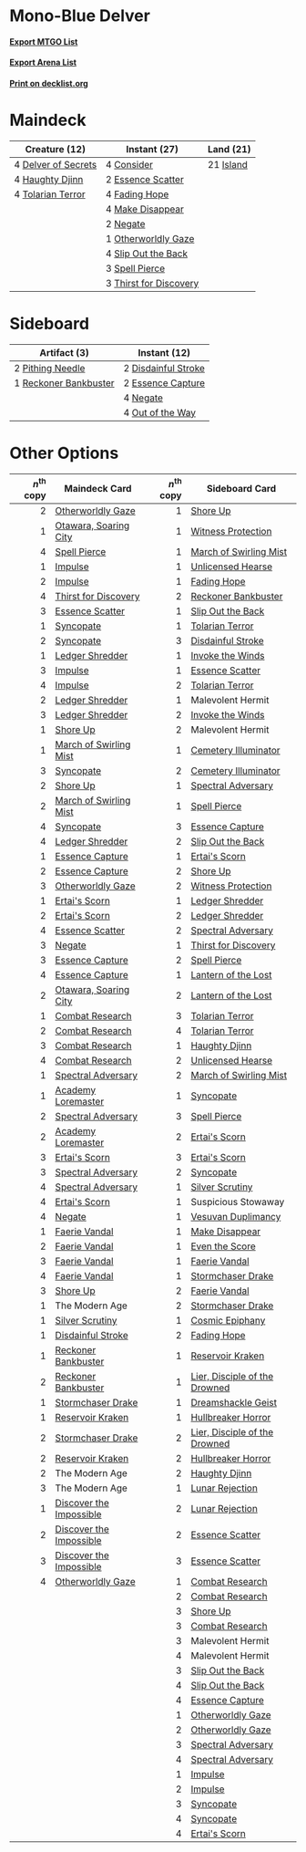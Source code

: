 # Mono-Blue Delver

#### [Export MTGO List](../collection/Mono-Blue%20Delver/Mono-Blue%20Delver.txt)
#### [Export Arena List](../collection/Mono-Blue%20Delver/Mono-Blue%20Delver_arena.txt)
#### [Print on decklist.org](http://decklist.org/?deckmain=4%09Consider%0A4%09Delver%20of%20Secrets%0A2%09Essence%20Scatter%0A4%09Fading%20Hope%0A4%09Haughty%20Djinn%0A21%09Island%0A4%09Make%20Disappear%0A2%09Negate%0A1%09Otherworldly%20Gaze%0A4%09Slip%20Out%20the%20Back%0A3%09Spell%20Pierce%0A3%09Thirst%20for%20Discovery%0A4%09Tolarian%20Terror&deckside=2%09Disdainful%20Stroke%0A2%09Essence%20Capture%0A4%09Negate%0A4%09Out%20of%20the%20Way%0A2%09Pithing%20Needle%0A1%09Reckoner%20Bankbuster)
# Maindeck

|                                        Creature (12)                                         |                                          Instant (27)                                           |                                     Land (21)                                      |
|----------------------------------------------------------------------------------------------|-------------------------------------------------------------------------------------------------|------------------------------------------------------------------------------------|
|4 [Delver of Secrets](http://gatherer.wizards.com/Pages/Card/Details.aspx?multiverseid=226749)|4 [Consider](http://gatherer.wizards.com/Pages/Card/Details.aspx?multiverseid=534803)            |21 [Island](http://gatherer.wizards.com/Pages/Card/Details.aspx?multiverseid=439857)|
|4 [Haughty Djinn](http://gatherer.wizards.com/Pages/Card/Details.aspx?multiverseid=574532)    |2 [Essence Scatter](http://gatherer.wizards.com/Pages/Card/Details.aspx?multiverseid=426754)     |                                                                                    |
|4 [Tolarian Terror](http://gatherer.wizards.com/Pages/Card/Details.aspx?multiverseid=574552)  |4 [Fading Hope](http://gatherer.wizards.com/Pages/Card/Details.aspx?multiverseid=534812)         |                                                                                    |
|                                                                                              |4 [Make Disappear](http://gatherer.wizards.com/Pages/Card/Details.aspx?multiverseid=555250)      |                                                                                    |
|                                                                                              |2 [Negate](http://gatherer.wizards.com/Pages/Card/Details.aspx?multiverseid=423707)              |                                                                                    |
|                                                                                              |1 [Otherworldly Gaze](http://gatherer.wizards.com/Pages/Card/Details.aspx?multiverseid=534831)   |                                                                                    |
|                                                                                              |4 [Slip Out the Back](http://gatherer.wizards.com/Pages/Card/Details.aspx?multiverseid=555263)   |                                                                                    |
|                                                                                              |3 [Spell Pierce](http://gatherer.wizards.com/Pages/Card/Details.aspx?multiverseid=425876)        |                                                                                    |
|                                                                                              |3 [Thirst for Discovery](http://gatherer.wizards.com/Pages/Card/Details.aspx?multiverseid=540929)|                                                                                    |


# Sideboard

|                                          Artifact (3)                                          |                                         Instant (12)                                         |
|------------------------------------------------------------------------------------------------|----------------------------------------------------------------------------------------------|
|2 [Pithing Needle](http://gatherer.wizards.com/Pages/Card/Details.aspx?multiverseid=129526)     |2 [Disdainful Stroke](http://gatherer.wizards.com/Pages/Card/Details.aspx?multiverseid=420705)|
|1 [Reckoner Bankbuster](http://gatherer.wizards.com/Pages/Card/Details.aspx?multiverseid=548568)|2 [Essence Capture](http://gatherer.wizards.com/Pages/Card/Details.aspx?multiverseid=457181)  |
|                                                                                                |4 [Negate](http://gatherer.wizards.com/Pages/Card/Details.aspx?multiverseid=423707)           |
|                                                                                                |4 [Out of the Way](http://gatherer.wizards.com/Pages/Card/Details.aspx?multiverseid=555253)   |


# Other Options

|*n*<sup>th</sup> copy|                                          Maindeck Card                                           |*n*<sup>th</sup> copy|                                             Sideboard Card                                             |
|--------------------:|--------------------------------------------------------------------------------------------------|--------------------:|--------------------------------------------------------------------------------------------------------|
|                    2|[Otherworldly Gaze](http://gatherer.wizards.com/Pages/Card/Details.aspx?multiverseid=534831)      |                    1|[Shore Up](http://gatherer.wizards.com/Pages/Card/Details.aspx?multiverseid=574544)                     |
|                    1|[Otawara, Soaring City](http://gatherer.wizards.com/Pages/Card/Details.aspx?multiverseid=548584)  |                    1|[Witness Protection](http://gatherer.wizards.com/Pages/Card/Details.aspx?multiverseid=555267)           |
|                    4|[Spell Pierce](http://gatherer.wizards.com/Pages/Card/Details.aspx?multiverseid=425876)           |                    1|[March of Swirling Mist](http://gatherer.wizards.com/Pages/Card/Details.aspx?multiverseid=548358)       |
|                    1|[Impulse](http://gatherer.wizards.com/Pages/Card/Details.aspx?multiverseid=446087)                |                    1|[Unlicensed Hearse](http://gatherer.wizards.com/Pages/Card/Details.aspx?multiverseid=555447)            |
|                    2|[Impulse](http://gatherer.wizards.com/Pages/Card/Details.aspx?multiverseid=446087)                |                    1|[Fading Hope](http://gatherer.wizards.com/Pages/Card/Details.aspx?multiverseid=534812)                  |
|                    4|[Thirst for Discovery](http://gatherer.wizards.com/Pages/Card/Details.aspx?multiverseid=540929)   |                    2|[Reckoner Bankbuster](http://gatherer.wizards.com/Pages/Card/Details.aspx?multiverseid=548568)          |
|                    3|[Essence Scatter](http://gatherer.wizards.com/Pages/Card/Details.aspx?multiverseid=426754)        |                    1|[Slip Out the Back](http://gatherer.wizards.com/Pages/Card/Details.aspx?multiverseid=555263)            |
|                    1|[Syncopate](http://gatherer.wizards.com/Pages/Card/Details.aspx?multiverseid=442955)              |                    1|[Tolarian Terror](http://gatherer.wizards.com/Pages/Card/Details.aspx?multiverseid=574552)              |
|                    2|[Syncopate](http://gatherer.wizards.com/Pages/Card/Details.aspx?multiverseid=442955)              |                    3|[Disdainful Stroke](http://gatherer.wizards.com/Pages/Card/Details.aspx?multiverseid=420705)            |
|                    1|[Ledger Shredder](http://gatherer.wizards.com/Pages/Card/Details.aspx?multiverseid=555247)        |                    1|[Invoke the Winds](http://gatherer.wizards.com/Pages/Card/Details.aspx?multiverseid=548355)             |
|                    3|[Impulse](http://gatherer.wizards.com/Pages/Card/Details.aspx?multiverseid=446087)                |                    1|[Essence Scatter](http://gatherer.wizards.com/Pages/Card/Details.aspx?multiverseid=426754)              |
|                    4|[Impulse](http://gatherer.wizards.com/Pages/Card/Details.aspx?multiverseid=446087)                |                    2|[Tolarian Terror](http://gatherer.wizards.com/Pages/Card/Details.aspx?multiverseid=574552)              |
|                    2|[Ledger Shredder](http://gatherer.wizards.com/Pages/Card/Details.aspx?multiverseid=555247)        |                    1|Malevolent Hermit                                                                                       |
|                    3|[Ledger Shredder](http://gatherer.wizards.com/Pages/Card/Details.aspx?multiverseid=555247)        |                    2|[Invoke the Winds](http://gatherer.wizards.com/Pages/Card/Details.aspx?multiverseid=548355)             |
|                    1|[Shore Up](http://gatherer.wizards.com/Pages/Card/Details.aspx?multiverseid=574544)               |                    2|Malevolent Hermit                                                                                       |
|                    1|[March of Swirling Mist](http://gatherer.wizards.com/Pages/Card/Details.aspx?multiverseid=548358) |                    1|[Cemetery Illuminator](http://gatherer.wizards.com/Pages/Card/Details.aspx?multiverseid=540888)         |
|                    3|[Syncopate](http://gatherer.wizards.com/Pages/Card/Details.aspx?multiverseid=442955)              |                    2|[Cemetery Illuminator](http://gatherer.wizards.com/Pages/Card/Details.aspx?multiverseid=540888)         |
|                    2|[Shore Up](http://gatherer.wizards.com/Pages/Card/Details.aspx?multiverseid=574544)               |                    1|[Spectral Adversary](http://gatherer.wizards.com/Pages/Card/Details.aspx?multiverseid=534843)           |
|                    2|[March of Swirling Mist](http://gatherer.wizards.com/Pages/Card/Details.aspx?multiverseid=548358) |                    1|[Spell Pierce](http://gatherer.wizards.com/Pages/Card/Details.aspx?multiverseid=425876)                 |
|                    4|[Syncopate](http://gatherer.wizards.com/Pages/Card/Details.aspx?multiverseid=442955)              |                    3|[Essence Capture](http://gatherer.wizards.com/Pages/Card/Details.aspx?multiverseid=457181)              |
|                    4|[Ledger Shredder](http://gatherer.wizards.com/Pages/Card/Details.aspx?multiverseid=555247)        |                    2|[Slip Out the Back](http://gatherer.wizards.com/Pages/Card/Details.aspx?multiverseid=555263)            |
|                    1|[Essence Capture](http://gatherer.wizards.com/Pages/Card/Details.aspx?multiverseid=457181)        |                    1|[Ertai's Scorn](http://gatherer.wizards.com/Pages/Card/Details.aspx?multiverseid=574528)                |
|                    2|[Essence Capture](http://gatherer.wizards.com/Pages/Card/Details.aspx?multiverseid=457181)        |                    2|[Shore Up](http://gatherer.wizards.com/Pages/Card/Details.aspx?multiverseid=574544)                     |
|                    3|[Otherworldly Gaze](http://gatherer.wizards.com/Pages/Card/Details.aspx?multiverseid=534831)      |                    2|[Witness Protection](http://gatherer.wizards.com/Pages/Card/Details.aspx?multiverseid=555267)           |
|                    1|[Ertai's Scorn](http://gatherer.wizards.com/Pages/Card/Details.aspx?multiverseid=574528)          |                    1|[Ledger Shredder](http://gatherer.wizards.com/Pages/Card/Details.aspx?multiverseid=555247)              |
|                    2|[Ertai's Scorn](http://gatherer.wizards.com/Pages/Card/Details.aspx?multiverseid=574528)          |                    2|[Ledger Shredder](http://gatherer.wizards.com/Pages/Card/Details.aspx?multiverseid=555247)              |
|                    4|[Essence Scatter](http://gatherer.wizards.com/Pages/Card/Details.aspx?multiverseid=426754)        |                    2|[Spectral Adversary](http://gatherer.wizards.com/Pages/Card/Details.aspx?multiverseid=534843)           |
|                    3|[Negate](http://gatherer.wizards.com/Pages/Card/Details.aspx?multiverseid=423707)                 |                    1|[Thirst for Discovery](http://gatherer.wizards.com/Pages/Card/Details.aspx?multiverseid=540929)         |
|                    3|[Essence Capture](http://gatherer.wizards.com/Pages/Card/Details.aspx?multiverseid=457181)        |                    2|[Spell Pierce](http://gatherer.wizards.com/Pages/Card/Details.aspx?multiverseid=425876)                 |
|                    4|[Essence Capture](http://gatherer.wizards.com/Pages/Card/Details.aspx?multiverseid=457181)        |                    1|[Lantern of the Lost](http://gatherer.wizards.com/Pages/Card/Details.aspx?multiverseid=541135)          |
|                    2|[Otawara, Soaring City](http://gatherer.wizards.com/Pages/Card/Details.aspx?multiverseid=548584)  |                    2|[Lantern of the Lost](http://gatherer.wizards.com/Pages/Card/Details.aspx?multiverseid=541135)          |
|                    1|[Combat Research](http://gatherer.wizards.com/Pages/Card/Details.aspx?multiverseid=574524)        |                    3|[Tolarian Terror](http://gatherer.wizards.com/Pages/Card/Details.aspx?multiverseid=574552)              |
|                    2|[Combat Research](http://gatherer.wizards.com/Pages/Card/Details.aspx?multiverseid=574524)        |                    4|[Tolarian Terror](http://gatherer.wizards.com/Pages/Card/Details.aspx?multiverseid=574552)              |
|                    3|[Combat Research](http://gatherer.wizards.com/Pages/Card/Details.aspx?multiverseid=574524)        |                    1|[Haughty Djinn](http://gatherer.wizards.com/Pages/Card/Details.aspx?multiverseid=574532)                |
|                    4|[Combat Research](http://gatherer.wizards.com/Pages/Card/Details.aspx?multiverseid=574524)        |                    2|[Unlicensed Hearse](http://gatherer.wizards.com/Pages/Card/Details.aspx?multiverseid=555447)            |
|                    1|[Spectral Adversary](http://gatherer.wizards.com/Pages/Card/Details.aspx?multiverseid=534843)     |                    2|[March of Swirling Mist](http://gatherer.wizards.com/Pages/Card/Details.aspx?multiverseid=548358)       |
|                    1|[Academy Loremaster](http://gatherer.wizards.com/Pages/Card/Details.aspx?multiverseid=574520)     |                    1|[Syncopate](http://gatherer.wizards.com/Pages/Card/Details.aspx?multiverseid=442955)                    |
|                    2|[Spectral Adversary](http://gatherer.wizards.com/Pages/Card/Details.aspx?multiverseid=534843)     |                    3|[Spell Pierce](http://gatherer.wizards.com/Pages/Card/Details.aspx?multiverseid=425876)                 |
|                    2|[Academy Loremaster](http://gatherer.wizards.com/Pages/Card/Details.aspx?multiverseid=574520)     |                    2|[Ertai's Scorn](http://gatherer.wizards.com/Pages/Card/Details.aspx?multiverseid=574528)                |
|                    3|[Ertai's Scorn](http://gatherer.wizards.com/Pages/Card/Details.aspx?multiverseid=574528)          |                    3|[Ertai's Scorn](http://gatherer.wizards.com/Pages/Card/Details.aspx?multiverseid=574528)                |
|                    3|[Spectral Adversary](http://gatherer.wizards.com/Pages/Card/Details.aspx?multiverseid=534843)     |                    2|[Syncopate](http://gatherer.wizards.com/Pages/Card/Details.aspx?multiverseid=442955)                    |
|                    4|[Spectral Adversary](http://gatherer.wizards.com/Pages/Card/Details.aspx?multiverseid=534843)     |                    1|[Silver Scrutiny](http://gatherer.wizards.com/Pages/Card/Details.aspx?multiverseid=574545)              |
|                    4|[Ertai's Scorn](http://gatherer.wizards.com/Pages/Card/Details.aspx?multiverseid=574528)          |                    1|Suspicious Stowaway                                                                                     |
|                    4|[Negate](http://gatherer.wizards.com/Pages/Card/Details.aspx?multiverseid=423707)                 |                    1|[Vesuvan Duplimancy](http://gatherer.wizards.com/Pages/Card/Details.aspx?multiverseid=574553)           |
|                    1|[Faerie Vandal](http://gatherer.wizards.com/Pages/Card/Details.aspx?multiverseid=473007)          |                    1|[Make Disappear](http://gatherer.wizards.com/Pages/Card/Details.aspx?multiverseid=555250)               |
|                    2|[Faerie Vandal](http://gatherer.wizards.com/Pages/Card/Details.aspx?multiverseid=473007)          |                    1|[Even the Score](http://gatherer.wizards.com/Pages/Card/Details.aspx?multiverseid=555243)               |
|                    3|[Faerie Vandal](http://gatherer.wizards.com/Pages/Card/Details.aspx?multiverseid=473007)          |                    1|[Faerie Vandal](http://gatherer.wizards.com/Pages/Card/Details.aspx?multiverseid=473007)                |
|                    4|[Faerie Vandal](http://gatherer.wizards.com/Pages/Card/Details.aspx?multiverseid=473007)          |                    1|[Stormchaser Drake](http://gatherer.wizards.com/Pages/Card/Details.aspx?multiverseid=540926)            |
|                    3|[Shore Up](http://gatherer.wizards.com/Pages/Card/Details.aspx?multiverseid=574544)               |                    2|[Faerie Vandal](http://gatherer.wizards.com/Pages/Card/Details.aspx?multiverseid=473007)                |
|                    1|The Modern Age                                                                                    |                    2|[Stormchaser Drake](http://gatherer.wizards.com/Pages/Card/Details.aspx?multiverseid=540926)            |
|                    1|[Silver Scrutiny](http://gatherer.wizards.com/Pages/Card/Details.aspx?multiverseid=574545)        |                    1|[Cosmic Epiphany](http://gatherer.wizards.com/Pages/Card/Details.aspx?multiverseid=577779)              |
|                    1|[Disdainful Stroke](http://gatherer.wizards.com/Pages/Card/Details.aspx?multiverseid=420705)      |                    2|[Fading Hope](http://gatherer.wizards.com/Pages/Card/Details.aspx?multiverseid=534812)                  |
|                    1|[Reckoner Bankbuster](http://gatherer.wizards.com/Pages/Card/Details.aspx?multiverseid=548568)    |                    1|[Reservoir Kraken](http://gatherer.wizards.com/Pages/Card/Details.aspx?multiverseid=555257)             |
|                    2|[Reckoner Bankbuster](http://gatherer.wizards.com/Pages/Card/Details.aspx?multiverseid=548568)    |                    1|[Lier, Disciple of the Drowned](http://gatherer.wizards.com/Pages/Card/Details.aspx?multiverseid=534821)|
|                    1|[Stormchaser Drake](http://gatherer.wizards.com/Pages/Card/Details.aspx?multiverseid=540926)      |                    1|[Dreamshackle Geist](http://gatherer.wizards.com/Pages/Card/Details.aspx?multiverseid=540896)           |
|                    1|[Reservoir Kraken](http://gatherer.wizards.com/Pages/Card/Details.aspx?multiverseid=555257)       |                    1|[Hullbreaker Horror](http://gatherer.wizards.com/Pages/Card/Details.aspx?multiverseid=540902)           |
|                    2|[Stormchaser Drake](http://gatherer.wizards.com/Pages/Card/Details.aspx?multiverseid=540926)      |                    2|[Lier, Disciple of the Drowned](http://gatherer.wizards.com/Pages/Card/Details.aspx?multiverseid=534821)|
|                    2|[Reservoir Kraken](http://gatherer.wizards.com/Pages/Card/Details.aspx?multiverseid=555257)       |                    2|[Hullbreaker Horror](http://gatherer.wizards.com/Pages/Card/Details.aspx?multiverseid=540902)           |
|                    2|The Modern Age                                                                                    |                    2|[Haughty Djinn](http://gatherer.wizards.com/Pages/Card/Details.aspx?multiverseid=574532)                |
|                    3|The Modern Age                                                                                    |                    1|[Lunar Rejection](http://gatherer.wizards.com/Pages/Card/Details.aspx?multiverseid=540908)              |
|                    1|[Discover the Impossible](http://gatherer.wizards.com/Pages/Card/Details.aspx?multiverseid=548346)|                    2|[Lunar Rejection](http://gatherer.wizards.com/Pages/Card/Details.aspx?multiverseid=540908)              |
|                    2|[Discover the Impossible](http://gatherer.wizards.com/Pages/Card/Details.aspx?multiverseid=548346)|                    2|[Essence Scatter](http://gatherer.wizards.com/Pages/Card/Details.aspx?multiverseid=426754)              |
|                    3|[Discover the Impossible](http://gatherer.wizards.com/Pages/Card/Details.aspx?multiverseid=548346)|                    3|[Essence Scatter](http://gatherer.wizards.com/Pages/Card/Details.aspx?multiverseid=426754)              |
|                    4|[Otherworldly Gaze](http://gatherer.wizards.com/Pages/Card/Details.aspx?multiverseid=534831)      |                    1|[Combat Research](http://gatherer.wizards.com/Pages/Card/Details.aspx?multiverseid=574524)              |
|                     |                                                                                                  |                    2|[Combat Research](http://gatherer.wizards.com/Pages/Card/Details.aspx?multiverseid=574524)              |
|                     |                                                                                                  |                    3|[Shore Up](http://gatherer.wizards.com/Pages/Card/Details.aspx?multiverseid=574544)                     |
|                     |                                                                                                  |                    3|[Combat Research](http://gatherer.wizards.com/Pages/Card/Details.aspx?multiverseid=574524)              |
|                     |                                                                                                  |                    3|Malevolent Hermit                                                                                       |
|                     |                                                                                                  |                    4|Malevolent Hermit                                                                                       |
|                     |                                                                                                  |                    3|[Slip Out the Back](http://gatherer.wizards.com/Pages/Card/Details.aspx?multiverseid=555263)            |
|                     |                                                                                                  |                    4|[Slip Out the Back](http://gatherer.wizards.com/Pages/Card/Details.aspx?multiverseid=555263)            |
|                     |                                                                                                  |                    4|[Essence Capture](http://gatherer.wizards.com/Pages/Card/Details.aspx?multiverseid=457181)              |
|                     |                                                                                                  |                    1|[Otherworldly Gaze](http://gatherer.wizards.com/Pages/Card/Details.aspx?multiverseid=534831)            |
|                     |                                                                                                  |                    2|[Otherworldly Gaze](http://gatherer.wizards.com/Pages/Card/Details.aspx?multiverseid=534831)            |
|                     |                                                                                                  |                    3|[Spectral Adversary](http://gatherer.wizards.com/Pages/Card/Details.aspx?multiverseid=534843)           |
|                     |                                                                                                  |                    4|[Spectral Adversary](http://gatherer.wizards.com/Pages/Card/Details.aspx?multiverseid=534843)           |
|                     |                                                                                                  |                    1|[Impulse](http://gatherer.wizards.com/Pages/Card/Details.aspx?multiverseid=446087)                      |
|                     |                                                                                                  |                    2|[Impulse](http://gatherer.wizards.com/Pages/Card/Details.aspx?multiverseid=446087)                      |
|                     |                                                                                                  |                    3|[Syncopate](http://gatherer.wizards.com/Pages/Card/Details.aspx?multiverseid=442955)                    |
|                     |                                                                                                  |                    4|[Syncopate](http://gatherer.wizards.com/Pages/Card/Details.aspx?multiverseid=442955)                    |
|                     |                                                                                                  |                    4|[Ertai's Scorn](http://gatherer.wizards.com/Pages/Card/Details.aspx?multiverseid=574528)                |

